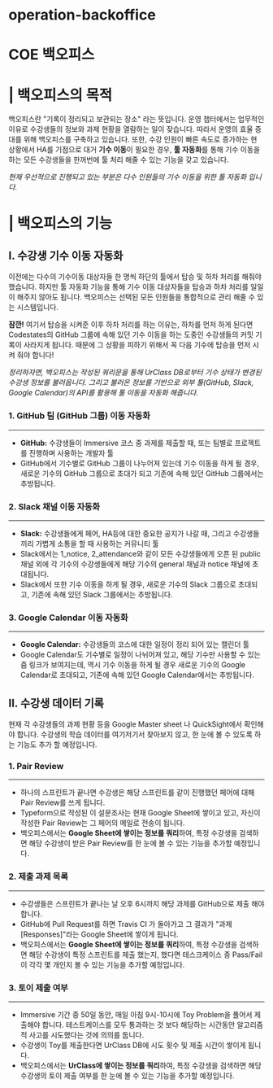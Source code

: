 # operation-backoffice
# COE 백오피스

# | 백오피스의 목적

백오피스란 "기록이 정리되고 보관되는 장소" 라는 뜻입니다. 운영 챕터에서는 업무적인 이유로 수강생들의 정보와 과제 현황을 열람하는 일이 잦습니다. 따라서 운영의 효율 증대를 위해 백오피스를 구축하고 있습니다.
또한, 수강 인원이 빠른 속도로 증가하는 현 상황에서 HA를 기점으로 대거 **기수 이동**이 필요한 경우, **툴 자동화**를 통해 기수 이동을 하는 모든 수강생들을 한꺼번에 툴 처리 해줄 수 있는 기능을 갖고 있습니다.

*현재 우선적으로 진행되고 있는 부분은 다수 인원들의 기수 이동을 위한 툴 자동화 입니다.*

# | 백오피스의 기능

## I. 수강생 기수 이동 자동화

이전에는 다수의 기수이동 대상자들 한 명씩 하단의 툴에서 탑승 및 하차 처리를 해줘야 했습니다. 하지만 툴 자동화 기능을 통해 기수 이동 대상자들을 탑승과 하차 처리를 일일이 해주지 않아도 됩니다. 백오피스는 선택된 모든 인원들을 통합적으로 관리 해줄 수 있는 시스템입니다.

**잠깐!** 여기서 탑승을 시켜준 이후 하차 처리를 하는 이유는, 
하차를 먼저 하게 된다면 Codestates의 GitHub 그룹에 속해 있던 기수 이동을 하는 도중인 수강생들의 커밋 기록이 사라지게 됩니다. 때문에 그 상황을 피하기 위해서 꼭 다음 기수에 탑승을 먼저 시켜 줘야 합니다!

*정리하자면,
백오피스는 작성된 쿼리문을 통해 UrClass DB로부터 기수 상태가 변경된 수강생 정보를 불러옵니다.
그리고 불러온 정보를 기반으로 외부 툴(GitHub, Slack, Google Calendar)의 API를 활용해 툴 이동을 자동화 해줍니다.*

### 1. **GitHub 팀 (GitHub 그룹)** 이동 자동화

---

- **GitHub:** 수강생들이 Immersive 코스 중 과제를 제출할 때, 또는 팀별로 프로젝트를 진행하며 사용하는 개발자 툴
- GitHub에서 기수별로 GitHub 그룹이 나누어져 있는데 기수 이동을 하게 될 경우, 새로운 기수의 GitHub 그룹으로 초대가 되고 기존에 속해 있던 GitHub 그룹에서는 추방됩니다.

### 2. **Slack 채널** 이동 자동화

---

- **Slack:** 수강생들에게 페어, HA등에 대한 중요한 공지가 나갈 때, 그리고 수강생들 끼리 가볍게 소통을 할 때 사용하는 커뮤니티 툴
- Slack에서는 1_notice, 2_attendance와 같이 모든 수강생들에게 오픈 된 public 채널 외에 각 기수의 수강생들에게 해당 기수의 general 채널과 notice 채널에 초대됩니다.
- Slack에서 또한 기수 이동을 하게 될 경우, 새로운 기수의 Slack 그룹으로 초대되고, 기존에 속해 있던 Slack 그룹에서는 추방됩니다.

### 3. **Google Calendar** 이동 자동화

---

- **Google Calendar:** 수강생들의 코스에 대한 일정이 정리 되어 있는 캘린더 툴
- Google Calendar도 기수별로 일정이 나뉘어져 있고, 해당 기수만 사용할 수 있는 줌 링크가 보여지는데, 역시 기수 이동을 하게 될 경우 새로운 기수의 Google Calendar로 초대되고, 기존에 속해 있던 Google Calendar에서는 추방됩니다.



## II. 수강생 데이터 기록

현재 각 수강생들의 과제 현황 등을 Google Master sheet 나 QuickSight에서 확인해야 합니다. 수강생의 학습 데이터를 여기저기서 찾아보지 않고, 한 눈에 볼 수 있도록 하는 기능도 추가 할 예정입니다.

### 1.  Pair Review

---

- 하나의 스프린트가 끝나면 수강생은 해당 스프린트를 같이 진행했던 페어에 대해 Pair Review를 쓰게 됩니다.
- Typeform으로 작성된 이 설문조사는 현재 Google Sheet에 쌓이고 있고, 자신이 작성한 Pair Review는 그 페어의 메일로 전송이 됩니다.
- 백오피스에서는 **Google Sheet에 쌓이는 정보를 쿼리**하여, 특정 수강생을 검색하면 해당 수강생이 받은 Pair Review를 한 눈에 볼 수 있는 기능을 추가할 예정입니다.

### 2.  제출 과제 목록

---

- 수강생들은 스프린트가 끝나는 날 오후 6시까지 해당 과제를 GitHub으로 제출 해야 합니다.
- GitHub에 Pull Request를 하면 Travis CI 가 돌아가고 그 결과가 "과제 [Responses]"라는 Google Sheet에 쌓이게 됩니다.
- 백오피스에서는 **Google Sheet에 쌓이는 정보를 쿼리**하여, 특정 수강생을 검색하면 해당 수강생이 특정 스프린트를 제출 했는지, 했다면 테스크케이스 중 Pass/Fail 이 각각 몇 개인지 볼 수 있는 기능을 추가할 예정입니다.

### 3.  토이 제출 여부

---

- Immersive 기간 중 50일 동안, 매일 아침 9시-10시에 Toy Problem을 풀어서 제출해야 합니다. 테스트케이스를 모두 통과하는 것 보다 해당하는 시간동안 알고리즘적 사고를 시도했다는 것에 의의를 둡니다.
- 수강생이 Toy를 제출한다면 UrClass DB에 시도 횟수 및 제출 시간이 쌓이게 됩니다.
- 백오피스에서는 **UrClass에 쌓이는 정보를 쿼리**하여, 특정 수강생을 검색하면 해당 수강생의 토이 제출 여부를 한 눈에 볼 수 있는 기능을 추가할 예정입니다.


